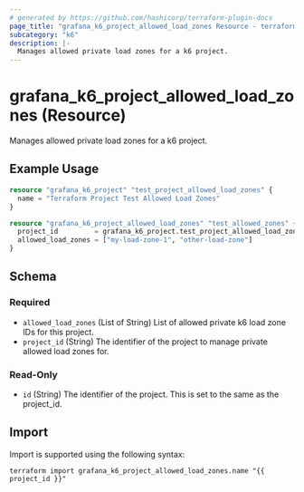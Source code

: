 ```yaml
---
# generated by https://github.com/hashicorp/terraform-plugin-docs
page_title: "grafana_k6_project_allowed_load_zones Resource - terraform-provider-grafana"
subcategory: "k6"
description: |-
  Manages allowed private load zones for a k6 project.
---
```


# grafana_k6_project_allowed_load_zones (Resource)

Manages allowed private load zones for a k6 project.

## Example Usage

```terraform
resource "grafana_k6_project" "test_project_allowed_load_zones" {
  name = "Terraform Project Test Allowed Load Zones"
}

resource "grafana_k6_project_allowed_load_zones" "test_allowed_zones" {
  project_id         = grafana_k6_project.test_project_allowed_load_zones.id
  allowed_load_zones = ["my-load-zone-1", "other-load-zone"]
}
```

<!-- schema generated by tfplugindocs -->
## Schema

### Required

- `allowed_load_zones` (List of String) List of allowed private k6 load zone IDs for this project.
- `project_id` (String) The identifier of the project to manage private allowed load zones for.

### Read-Only

- `id` (String) The identifier of the project. This is set to the same as the project_id.

## Import

Import is supported using the following syntax:

```shell
terraform import grafana_k6_project_allowed_load_zones.name "{{ project_id }}"
```
